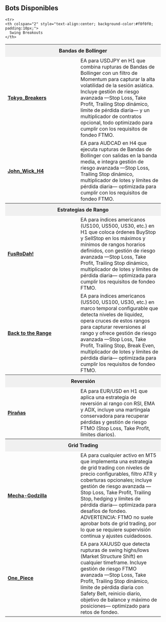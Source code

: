 ## Bots Disponibles

<table style="table-layout:fixed; width:100%;">
  <tr>
    <th colspan="2" style="text-align:center; background-color:#f0f0f0; padding:10px;">
      Bandas de Bollinger
    </th>
  </tr>
  <tr>
    <td style="text-align:left; width:220px; min-width:220px; max-width:220px;">
      <a href="Tokyo_Breakers/README.md"><b>Tokyo_Breakers</b></a>
    </td>
    <td style="text-align:left;">
      EA para USDJPY en H1 que combina rupturas de Bandas de Bollinger con un filtro de Momentum para capturar la alta volatilidad de la sesión asiática. Incluye gestión de riesgo avanzada —Stop Loss, Take Profit, Trailing Stop dinámico, límite de pérdida diaria— y un multiplicador de contratos opcional, todo optimizado para cumplir con los requisitos de fondeo FTMO.
    </td>
  </tr>
  <tr>
    <td style="text-align:left;">
      <a href="John_Wick_H4/README.md"><b>John_Wick_H4</b></a>
    </td>
    <td style="text-align:left;">
      EA para AUDCAD en H4 que ejecuta rupturas de Bandas de Bollinger con salidas en la banda media, e integra gestión de riesgo avanzada —Stop Loss, Trailing Stop dinámico, multiplicador de lotes y límites de pérdida diaria— optimizada para cumplir con los requisitos de fondeo FTMO.
    </td>
  </tr>

  <tr>
    <th colspan="2" style="text-align:center; background-color:#f0f0f0; padding:10px;">
      Estrategias de Rango
    </th>
  </tr>
  <tr>
    <td style="text-align:left;">
      <a href="FusRoDah!/README.md"><b>FusRoDah!</b></a>
    </td>
    <td style="text-align:left;">
      EA para índices americanos (US100, US500, US30, etc.) en H1 que coloca órdenes BuyStop y SellStop en los máximos y mínimos de rangos horarios definidos, con gestión de riesgo avanzada —Stop Loss, Take Profit, Trailing Stop dinámico, multiplicador de lotes y límites de pérdida diaria— optimizada para cumplir los requisitos de fondeo FTMO.
    </td>
  </tr>
  <tr>
    <td style="text-align:left;">
      <a href="Back_to_the_Range/README.md"><b>Back to the Range</b></a>
    </td>
    <td style="text-align:left;">
      EA para índices americanos (US500, US100, US30, etc.) en marco temporal configurable que detecta niveles de liquidez, opera cruces de estos rangos para capturar reversiones al rango y ofrece gestión de riesgo avanzada —Stop Loss, Take Profit, Trailing Stop, Break Even, multiplicador de lotes y límites de pérdida diaria— optimizada para cumplir los requisitos de fondeo FTMO.
    </td>
  </tr>

  <tr>
    <th colspan="2" style="text-align:center; background-color:#f0f0f0; padding:10px;">
      Reversión
    </th>
  </tr>
  <tr>
    <td style="text-align:left;">
      <a href="Pirañas/README.md"><b>Pirañas</b></a>
    </td>
    <td style="text-align:left;">
      EA para EUR/USD en H1 que aplica una estrategia de reversión al rango con RSI, EMA y ADX, incluye una martingala conservadora para recuperar pérdidas y gestión de riesgo FTMO (Stop Loss, Take Profit, límites diarios).
    </td>
  </tr>

  <tr>
    <th colspan="2" style="text-align:center; background-color:#f0f0f0; padding:10px;">
      Grid Trading
    </th>
  </tr>
  <tr>
    <td style="text-align:left;">
      <a href="Mecha_Godzilla/README.md"><b>Mecha-Godzilla</b></a>
    </td>
    <td style="text-align:left;">
      EA para cualquier activo en MT5 que implementa una estrategia de grid trading con niveles de precio configurables, filtro ATR y coberturas opcionales; incluye gestión de riesgo avanzada —Stop Loss, Take Profit, Trailing Stop, hedging y límites de pérdida diaria— optimizada para desafíos de fondeo. ADVERTENCIA: FTMO no suele aprobar bots de grid trading, por lo que se requiere supervisión continua y ajustes cuidadosos.
    </td>
  </tr>

    <tr>
    <th colspan="2" style="text-align:center; background-color:#f0f0f0; padding:10px;">
      Swing Breakouts
    </th>
  </tr>
  <tr>
    <td style="text-align:left; width:220px; min-width:220px; max-width:220px;">
      <a href="One_Piece/README.md"><b>One_Piece</b></a>
    </td>
    <td style="text-align:left;">
      EA para XAUUSD que detecta rupturas de swing highs/lows (Market Structure Shift) en cualquier timeframe. Incluye gestión de riesgo FTMO avanzada —Stop Loss, Take Profit, Trailing Stop dinámico, límite de pérdida diaria con Safety Belt, reinicio diario, objetivo de balance y máximo de posiciones— optimizado para retos de fondeo.
    </td>
  </tr>
</table>
